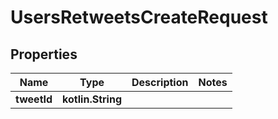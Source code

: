 
# UsersRetweetsCreateRequest

## Properties
Name | Type | Description | Notes
------------ | ------------- | ------------- | -------------
**tweetId** | **kotlin.String** |  | 



